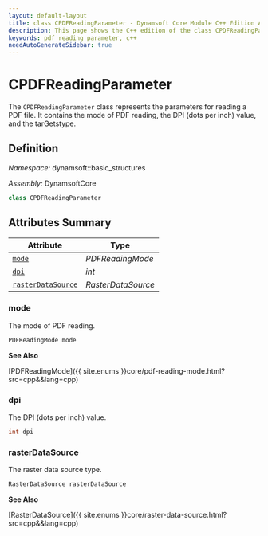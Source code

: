 ```yaml
---
layout: default-layout
title: class CPDFReadingParameter - Dynamsoft Core Module C++ Edition API Reference
description: This page shows the C++ edition of the class CPDFReadingParameter in Dynamsoft Core Module.
keywords: pdf reading parameter, c++
needAutoGenerateSidebar: true
---
```


# CPDFReadingParameter

The `CPDFReadingParameter` class represents the parameters for reading a PDF file. It contains the mode of PDF reading, the DPI (dots per inch) value, and the tarGetstype.

## Definition

*Namespace:* dynamsoft::basic_structures

*Assembly:* DynamsoftCore

```cpp
class CPDFReadingParameter 
```

## Attributes Summary
  
| Attribute | Type |
|---------- | ---- |
| [`mode`](#mode) | *PDFReadingMode* |
| [`dpi`](#dpi) | *int* |
| [`rasterDataSource`](#rasterdatasource) | *RasterDataSource* |

### mode

The mode of PDF reading.

```cpp
PDFReadingMode mode
```

**See Also**

[PDFReadingMode]({{ site.enums }}core/pdf-reading-mode.html?src=cpp&&lang=cpp)

### dpi

The DPI (dots per inch) value.

```cpp
int dpi
```

### rasterDataSource

The raster data source type.

```cpp
RasterDataSource rasterDataSource
```

**See Also**

[RasterDataSource]({{ site.enums }}core/raster-data-source.html?src=cpp&&lang=cpp)

